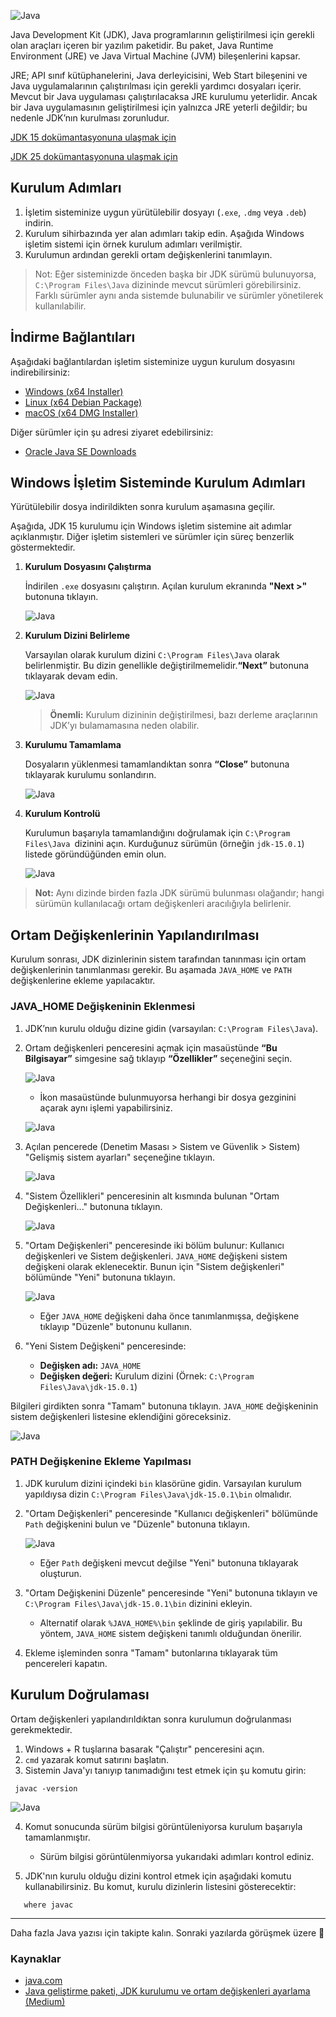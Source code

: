 ![Java](../../img/java.png)

Java Development Kit (JDK), Java programlarının geliştirilmesi için gerekli olan araçları içeren bir yazılım paketidir. Bu paket, Java Runtime Environment (JRE) ve Java Virtual Machine (JVM) bileşenlerini kapsar.

JRE; API sınıf kütüphanelerini, Java derleyicisini, Web Start bileşenini ve Java uygulamalarının çalıştırılması için gerekli yardımcı dosyaları içerir. Mevcut bir Java uygulaması çalıştırılacaksa JRE kurulumu yeterlidir. Ancak bir Java uygulamasının geliştirilmesi için yalnızca JRE yeterli değildir; bu nedenle JDK’nın kurulması zorunludur.

[JDK 15 dokümantasyonuna ulaşmak için](https://docs.oracle.com/en/java/javase/15/)

[JDK 25 dokümantasyonuna ulaşmak için](https://docs.oracle.com/en/java/javase/25/)

## Kurulum Adımları

1. İşletim sisteminize uygun yürütülebilir dosyayı (`.exe`, `.dmg` veya `.deb`) indirin.
2. Kurulum sihirbazında yer alan adımları takip edin. Aşağıda Windows işletim sistemi için örnek kurulum adımları verilmiştir.
3. Kurulumun ardından gerekli ortam değişkenlerini tanımlayın.

> Not: Eğer sisteminizde önceden başka bir JDK sürümü bulunuyorsa, `C:\Program Files\Java` dizininde mevcut sürümleri görebilirsiniz. Farklı sürümler aynı anda sistemde bulunabilir ve sürümler yönetilerek kullanılabilir.

## İndirme Bağlantıları

Aşağıdaki bağlantılardan işletim sisteminize uygun kurulum dosyasını indirebilirsiniz:

- [Windows (x64 Installer)](https://www.oracle.com/java/technologies/downloads/?er=221886#jdk25-windows)
- [Linux (x64 Debian Package)](https://www.oracle.com/java/technologies/downloads/?er=221886#jdk25-linux)
- [macOS (x64 DMG Installer)](https://www.oracle.com/java/technologies/downloads/?er=221886#jdk25-mac)

Diğer sürümler için şu adresi ziyaret edebilirsiniz:

- [Oracle Java SE Downloads](https://www.oracle.com/java/technologies/javase-downloads.html)

## Windows İşletim Sisteminde Kurulum Adımları

Yürütülebilir dosya indirildikten sonra kurulum aşamasına geçilir.

Aşağıda, JDK 15 kurulumu için Windows işletim sistemine ait adımlar açıklanmıştır. Diğer işletim sistemleri ve sürümler için süreç benzerlik göstermektedir.

1. **Kurulum Dosyasını Çalıştırma**

   İndirilen `.exe` dosyasını çalıştırın. Açılan kurulum ekranında **"Next >"** butonuna tıklayın.

   ![Java](../../img/jdk-installation/1.png)

2. **Kurulum Dizini Belirleme**

   Varsayılan olarak kurulum dizini `C:\Program Files\Java` olarak belirlenmiştir. Bu dizin genellikle değiştirilmemelidir.**“Next”** butonuna tıklayarak devam edin.

   ![Java](../../img/jdk-installation/2.png)

   > **Önemli:** Kurulum dizininin değiştirilmesi, bazı derleme araçlarının JDK’yı bulamamasına neden olabilir.

3. **Kurulumu Tamamlama**

   Dosyaların yüklenmesi tamamlandıktan sonra **“Close”** butonuna tıklayarak kurulumu sonlandırın.

   ![Java](../../img/jdk-installation/3.png)

4. **Kurulum Kontrolü**

   Kurulumun başarıyla tamamlandığını doğrulamak için `C:\Program Files\Java `dizinini açın. Kurduğunuz sürümün (örneğin `jdk-15.0.1`) listede göründüğünden emin olun.

   ![Java](../../img/jdk-installation/4.png)

> **Not:** Aynı dizinde birden fazla JDK sürümü bulunması olağandır; hangi sürümün kullanılacağı ortam değişkenleri aracılığıyla belirlenir.

## Ortam Değişkenlerinin Yapılandırılması

Kurulum sonrası, JDK dizinlerinin sistem tarafından tanınması için ortam değişkenlerinin tanımlanması gerekir. Bu aşamada `JAVA_HOME` ve `PATH` değişkenlerine ekleme yapılacaktır.

### JAVA_HOME Değişkeninin Eklenmesi

1. JDK’nın kurulu olduğu dizine gidin (varsayılan: `C:\Program Files\Java`).
2. Ortam değişkenleri penceresini açmak için masaüstünde **“Bu Bilgisayar”** simgesine sağ tıklayıp **“Özellikler”** seçeneğini seçin.

   ![Java](../../img/jdk-installation/5.png)

   - İkon masaüstünde bulunmuyorsa herhangi bir dosya gezginini açarak aynı işlemi yapabilirsiniz.

   ![Java](../../img/jdk-installation/6.png)

3. Açılan pencerede (Denetim Masası > Sistem ve Güvenlik > Sistem) "Gelişmiş sistem ayarları" seçeneğine tıklayın.

   ![Java](../../img/jdk-installation/7.png)

4. "Sistem Özellikleri" penceresinin alt kısmında bulunan "Ortam Değişkenleri..." butonuna tıklayın.

   ![Java](../../img/jdk-installation/8.png)

5. "Ortam Değişkenleri" penceresinde iki bölüm bulunur: Kullanıcı değişkenleri ve Sistem değişkenleri. `JAVA_HOME` değişkeni sistem değişkeni olarak eklenecektir. Bunun için "Sistem değişkenleri" bölümünde "Yeni" butonuna tıklayın.

   ![Java](../../img/jdk-installation/9.png)

   - Eğer `JAVA_HOME` değişkeni daha önce tanımlanmışsa, değişkene tıklayıp "Düzenle" butonunu kullanın.

6. "Yeni Sistem Değişkeni" penceresinde:

   - **Değişken adı:** `JAVA_HOME`
   - **Değişken değeri:** Kurulum dizini (Örnek: `C:\Program Files\Java\jdk-15.0.1`)

Bilgileri girdikten sonra "Tamam" butonuna tıklayın. `JAVA_HOME` değişkeninin sistem değişkenleri listesine eklendiğini göreceksiniz.

![Java](../../img/jdk-installation/10.png)

### PATH Değişkenine Ekleme Yapılması

1. JDK kurulum dizini içindeki `bin` klasörüne gidin. Varsayılan kurulum yapıldıysa dizin `C:\Program Files\Java\jdk-15.0.1\bin` olmalıdır.
2. "Ortam Değişkenleri" penceresinde "Kullanıcı değişkenleri" bölümünde `Path` değişkenini bulun ve "Düzenle" butonuna tıklayın.

   ![Java](../../img/jdk-installation/11.png)

   - Eğer `Path` değişkeni mevcut değilse "Yeni" butonuna tıklayarak oluşturun.

3. "Ortam Değişkenini Düzenle" penceresinde "Yeni" butonuna tıklayın ve `C:\Program Files\Java\jdk-15.0.1\bin` dizinini ekleyin.

   - Alternatif olarak `%JAVA_HOME%\bin` şeklinde de giriş yapılabilir. Bu yöntem, `JAVA_HOME` sistem değişkeni tanımlı olduğundan önerilir.

4. Ekleme işleminden sonra "Tamam" butonlarına tıklayarak tüm pencereleri kapatın.

## Kurulum Doğrulaması

Ortam değişkenleri yapılandırıldıktan sonra kurulumun doğrulanması gerekmektedir.

1. Windows + R tuşlarına basarak "Çalıştır" penceresini açın.
2. `cmd` yazarak komut satırını başlatın.
3. Sistemin Java'yı tanıyıp tanımadığını test etmek için şu komutu girin:

```
 javac -version
```

![Java](../../img/jdk-installation/12.png)

4. Komut sonucunda sürüm bilgisi görüntüleniyorsa kurulum başarıyla tamamlanmıştır.

   - Sürüm bilgisi görüntülenmiyorsa yukarıdaki adımları kontrol ediniz.

5. JDK'nın kurulu olduğu dizini kontrol etmek için aşağıdaki komutu kullanabilirsiniz. Bu komut, kurulu dizinlerin listesini gösterecektir:

```
   where javac
```

---

Daha fazla Java yazısı için takipte kalın. Sonraki yazılarda görüşmek üzere 👋

### Kaynaklar

- [java.com](https://www.java.com)
- [Java geliştirme paketi, JDK kurulumu ve ortam değişkenleri ayarlama (Medium)](https://medium.com/@mesutbeysulen/java-geli%CC%87%C5%9Fti%CC%87rme-paketi%CC%87-jdk-kurulumu-ve-ortam-de%C4%9Fi%CC%87%C5%9Fkenleri%CC%87ni%CC%87-ayarlama-7f3d8380c36e)
